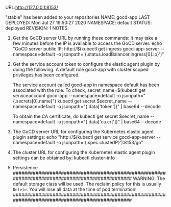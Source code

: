 URL:http://127.0.0.1:8153/

"stable" has been added to your repositories
NAME: gocd-app
LAST DEPLOYED: Mon Jul 27 19:50:27 2020
NAMESPACE: default
STATUS: deployed
REVISION: 1
NOTES:
1. Get the GoCD server URL by running these commands:
    It may take a few minutes before the IP is available to access the GoCD server.
         echo "GoCD server public IP: http://$(kubectl get ingress gocd-app-server --namespace=default  -o jsonpath='{.status.loadBalancer.ingress[0].ip}')"

2. Get the service account token to configure the elastic agent plugin by doing the following:
    A default role gocd-app with cluster scoped privileges has been configured.

    The service account called gocd-app in namespace default has been associated with the role. To check,
        secret_name=$(kubectl get serviceaccount gocd-app --namespace=default  -o jsonpath="{.secrets[0].name}")
        kubectl get secret $secret_name --namespace=default -o jsonpath="{.data['token']}" | base64 --decode

    To obtain the CA certificate, do
        kubectl get secret $secret_name --namespace=default  -o jsonpath="{.data['ca\.crt']}" | base64 --decode


3. The GoCD server URL for configuring the Kubernetes elastic agent plugin settings:
    echo "http://$(kubectl get service gocd-app-server --namespace=default  -o jsonpath='{.spec.clusterIP}'):8153/go"

4. The cluster URL for configuring the Kubernetes elastic agent plugin settings can be obtained by:
    kubectl cluster-info

5. Persistence
    ################################################################################################
    WARNING: The default storage class will be used. The reclaim policy for this is usually `Delete`.
    You will lose all data at the time of pod termination!
    ################################################################################################